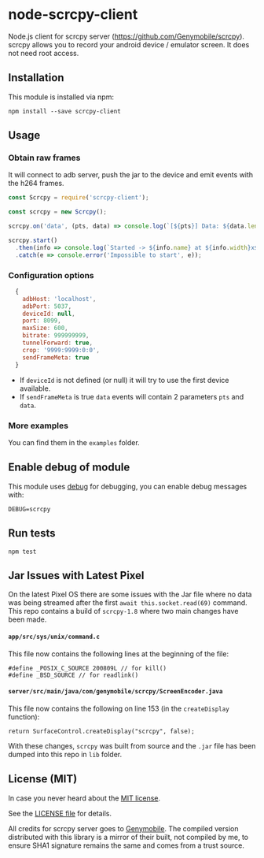 # node-scrcpy-client

Node.js client for scrcpy server (https://github.com/Genymobile/scrcpy).
scrcpy allows you to record your android device / emulator screen. It does not need root access.


## Installation

This module is installed via npm:

```
npm install --save scrcpy-client
```

## Usage

### Obtain raw frames

It will connect to adb server, push the jar to the device and emit events with the h264 frames.

``` js
const Scrcpy = require('scrcpy-client');

const scrcpy = new Scrcpy();

scrcpy.on('data', (pts, data) => console.log(`[${pts}] Data: ${data.length}b`));

scrcpy.start()
  .then(info => console.log(`Started -> ${info.name} at ${info.width}x${info.height}`))
  .catch(e => console.error('Impossible to start', e));

```

### Configuration options

```js
  {
    adbHost: 'localhost',
    adbPort: 5037,
    deviceId: null,
    port: 8099,
    maxSize: 600,
    bitrate: 999999999,
    tunnelForward: true,
    crop: '9999:9999:0:0',
    sendFrameMeta: true
  }
```

* If ```deviceId``` is not defined (or null) it will try to use the first device available.
* If ```sendFrameMeta``` is true ```data``` events will contain 2 parameters ```pts``` and ```data```.

### More examples

You can find them in the ```examples``` folder.

## Enable debug of module

This module uses [debug](https://www.npmjs.com/package/debug) for debugging, you can enable debug messages with:

```
DEBUG=scrcpy
```

## Run tests

```
npm test
```

## Jar Issues with Latest Pixel

On the latest Pixel OS there are some issues with the Jar file where no data was being streamed after the first `await this.socket.read(69)` command. This repo contains a build of `scrcpy-1.8` where two main changes have been made.

#### `app/src/sys/unix/command.c`

This file now contains the following lines at the beginning of the file:

```
#define _POSIX_C_SOURCE 200809L // for kill()
#define _BSD_SOURCE // for readlink()
```

#### `server/src/main/java/com/genymobile/scrcpy/ScreenEncoder.java`

This file now contains the following on line 153 (in the `createDisplay` function):

```
return SurfaceControl.createDisplay("scrcpy", false);
```

With these changes, `scrcpy` was built from source and the `.jar` file has been dumped into this repo in `lib` folder.

## License (MIT)

In case you never heard about the [MIT license](http://en.wikipedia.org/wiki/MIT_license).

See the [LICENSE file](LICENSE) for details.

All credits for scrcpy server goes to [Genymobile](https://github.com/Genymobile). The compiled version distributed with this library is a mirror of their built, not compiled by me, to ensure SHA1 signature remains the same and comes from a trust source.
